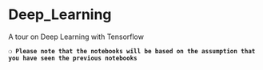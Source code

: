 # Deep_Learning
A tour on Deep Learning with Tensorflow

__`❍ Please note that the notebooks will be based on the assumption that you have seen the previous notebooks`__
